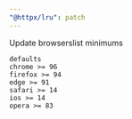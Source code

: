 ```yaml
---
"@httpx/lru": patch
---
```


Update browserslist minimums

```
defaults
chrome >= 96
firefox >= 94
edge >= 91
safari >= 14
ios >= 14
opera >= 83
```